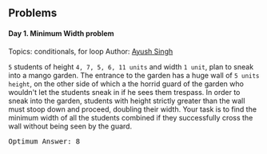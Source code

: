 ## Problems

#### Day 1. Minimum Width problem

Topics: conditionals, for loop
Author: [Ayush Singh](https://www.github.com/singhayushh)

`5` students of height `4, 7, 5, 6, 11 units` and width `1 unit`, plan to sneak into a mango garden. The entrance to the garden has a huge wall of `5 units height`, on the 
other side of which a the horrid guard of the garden who wouldn't let the students sneak in if he sees them trespass. In order to sneak into the garden, students 
with height strictly greater than the wall must stoop down and proceed, doubling their width. Your task is to find the minimum width of all the students combined if they 
successfully cross the wall without being seen by the guard.

<kbd>
Optimum Answer: 8
</kbd>
